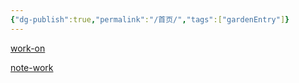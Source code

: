 ```yaml
---
{"dg-publish":true,"permalink":"/首页/","tags":["gardenEntry"]}
---
```



[work-on](work-on.md)

[note-work](note-work.md)

